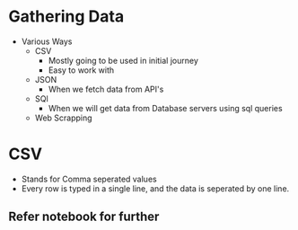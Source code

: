 # Gathering Data

- Various Ways
  - CSV
    - Mostly going to be used in initial journey
    - Easy to work with
  - JSON
    - When we fetch data from API's
  - SQl
    - When we will get data from Database servers using sql queries
  -  Web Scrapping

# CSV
- Stands for Comma seperated values
- Every row is typed in a single line, and the data is seperated by one line.

## Refer notebook for further
